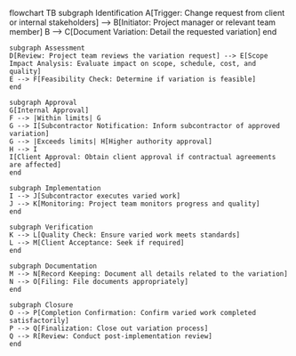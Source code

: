 flowchart TB
    subgraph Identification
    A[Trigger: Change request from client or internal stakeholders] --> B[Initiator: Project manager or relevant team member]
    B --> C[Document Variation: Detail the requested variation]
    end

    subgraph Assessment
    D[Review: Project team reviews the variation request] --> E[Scope Impact Analysis: Evaluate impact on scope, schedule, cost, and quality]
    E --> F[Feasibility Check: Determine if variation is feasible]
    end

    subgraph Approval
    G[Internal Approval]
    F --> |Within limits| G
    G --> I[Subcontractor Notification: Inform subcontractor of approved variation]
    G --> |Exceeds limits| H[Higher authority approval]
    H --> I
    I[Client Approval: Obtain client approval if contractual agreements are affected]
    end

    subgraph Implementation
    I --> J[Subcontractor executes varied work]
    J --> K[Monitoring: Project team monitors progress and quality]
    end

    subgraph Verification
    K --> L[Quality Check: Ensure varied work meets standards]
    L --> M[Client Acceptance: Seek if required]
    end

    subgraph Documentation
    M --> N[Record Keeping: Document all details related to the variation]
    N --> O[Filing: File documents appropriately]
    end

    subgraph Closure
    O --> P[Completion Confirmation: Confirm varied work completed satisfactorily]
    P --> Q[Finalization: Close out variation process]
    Q --> R[Review: Conduct post-implementation review]
    end

